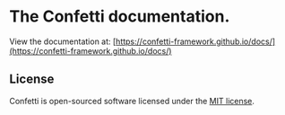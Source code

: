 # The Confetti documentation.

View the documentation at: [https://confetti-framework.github.io/docs/](https://confetti-framework.github.io/docs/)

## License

Confetti is open-sourced software licensed under the [MIT license](https://opensource.org/licenses/MIT).
